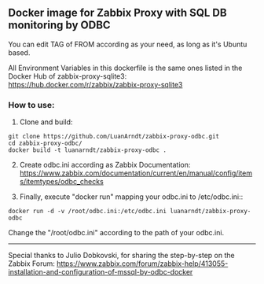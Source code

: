 ## Docker image for Zabbix Proxy with SQL DB monitoring by ODBC

You can edit TAG of FROM according as your need, as long as it's Ubuntu based.

All Environment Variables in this dockerfile is the same ones listed in the Docker Hub of zabbix-proxy-sqlite3:
https://hub.docker.com/r/zabbix/zabbix-proxy-sqlite3

### How to use:

1. Clone and build:
``` 
git clone https://github.com/LuanArndt/zabbix-proxy-odbc.git
cd zabbix-proxy-odbc/
docker build -t luanarndt/zabbix-proxy-odbc .
``` 

2. Create odbc.ini according as Zabbix Documentation:
https://www.zabbix.com/documentation/current/en/manual/config/items/itemtypes/odbc_checks

3. Finally, execute "docker run" mapping your odbc.ini to /etc/odbc.ini::

```
docker run -d -v /root/odbc.ini:/etc/odbc.ini luanarndt/zabbix-proxy-odbc
```

Change the "/root/odbc.ini" according to the path of your odbc.ini.

---

Special thanks to Julio Dobkovski, for sharing the step-by-step on the Zabbix Forum:
https://www.zabbix.com/forum/zabbix-help/413055-installation-and-configuration-of-mssql-by-odbc-docker
